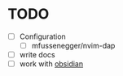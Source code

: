 # TODO
- [ ] Configuration
    - [ ] mfussenegger/nvim-dap
- [ ] write docs
- [ ] work with [obsidian](https://github.com/epwalsh/obsidian.nvim)
